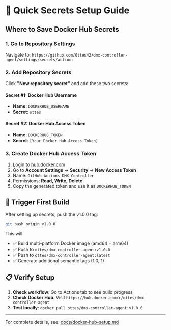 # 🔐 Quick Secrets Setup Guide

## Where to Save Docker Hub Secrets

### 1. Go to Repository Settings
Navigate to: `https://github.com/Ottes42/dmx-controller-agent/settings/secrets/actions`

### 2. Add Repository Secrets
Click **"New repository secret"** and add these two secrets:

#### Secret #1: Docker Hub Username
- **Name**: `DOCKERHUB_USERNAME`
- **Secret**: `ottes`

#### Secret #2: Docker Hub Access Token  
- **Name**: `DOCKERHUB_TOKEN`
- **Secret**: `[Your Docker Hub Access Token]`

### 3. Create Docker Hub Access Token
1. Login to [hub.docker.com](https://hub.docker.com)
2. Go to **Account Settings** → **Security** → **New Access Token**
3. Name: `GitHub Actions DMX Controller`  
4. Permissions: **Read, Write, Delete**
5. Copy the generated token and use it as `DOCKERHUB_TOKEN`

## 🚀 Trigger First Build

After setting up secrets, push the v1.0.0 tag:

```bash
git push origin v1.0.0
```

This will:
- ✅ Build multi-platform Docker image (amd64 + arm64)
- ✅ Push to `ottes/dmx-controller-agent:v1.0.0` 
- ✅ Push to `ottes/dmx-controller-agent:latest`
- ✅ Generate additional semantic tags (1.0, 1)

## 📋 Verify Setup

1. **Check workflow**: Go to Actions tab to see build progress
2. **Check Docker Hub**: Visit `https://hub.docker.com/r/ottes/dmx-controller-agent`
3. **Test locally**: `docker pull ottes/dmx-controller-agent:v1.0.0`

---

For complete details, see: [docs/docker-hub-setup.md](./docker-hub-setup.md)